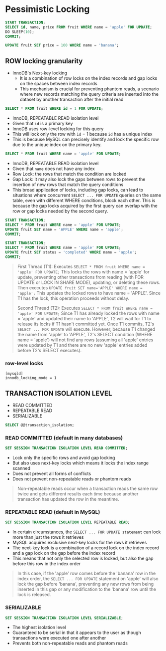 # Pessimistic Locking

```sql
START TRANSACTION;
SELECT id, name, price FROM fruit WHERE name = 'apple' FOR UPDATE;
DO SLEEP(10);
COMMIT;
```

```sql
UPDATE fruit SET price = 100 WHERE name = 'banana';
```

## ROW locking granularity

* InnoDB's Next-key locking
    * It is a combination of row locks on the index records and gap locks on the spaces between index records
    * This mechanism is crucial for preventing phantom reads, a scenario where new records matching the query criteria are inserted into the dataset by another transaction after the initial read

```sql
SELECT * FROM fruit WHERE id = 1 FOR UPDATE;
```

* InnoDB, REPEATABLE READ isolation level
* Given that `id` is a primary key
* InnoDB uses row-level locking for this query
* This will lock only the row with `id` = 1 because `id` has a unique index
* This is because MySQL can precisely identify and lock the specific row due to the unique index on the primary key.

```sql
SELECT * FROM fruit WHERE name = 'apple' FOR UPDATE;
```

* InnoDB, REPEATABLE READ isolation level
* Given that `name` does not have any index
* Row Lock: the rows that match the condition are locked
* Gap Lock: it may also lock the gaps between rows to prevent the insertion of new rows that match the query conditions
* This broad application of locks, including gap locks, can lead to situations where concurrent `SELECT ... FOR UPDATE` queries on the same table, even with different WHERE conditions, block each other. This is because the gap locks acquired by the first query can overlap with the row or gap locks needed by the second query.


```sql
START TRANSACTION;
SELECT * FROM fruit WHERE name = 'apple' FOR UPDATE;
UPDATE fruit SET name = 'APPLE' WHERE name = 'apple';
COMMIT;
```

```sql
START TRANSACTION;
SELECT * FROM fruit WHERE name = 'apple' FOR UPDATE;
UPDATE fruit SET status = 'completed' WHERE name = 'apple';
COMMIT;
```

> First Thread (T1):
> Executes `SELECT * FROM fruit WHERE name = 'apple' FOR UPDATE;`
> This locks the rows with name = 'apple' for update, preventing other transactions from reading (with FOR UPDATE or LOCK IN SHARE MODE), updating, or deleting these rows.
> Then executes `UPDATE fruit SET name='APPLE' WHERE name = 'apple';`
> This updates the locked rows to have name = 'APPLE'. Since T1 has the lock, this operation proceeds without delay.
>
> Second Thread (T2):
> Executes `SELECT * FROM fruit WHERE name = 'apple' FOR UPDATE;`
> Since T1 has already locked the rows with name = 'apple' and updated their name to 'APPLE', T2 will wait for T1 to release its locks if T1 hasn't committed yet. Once T1 commits, T2's `SELECT ... FOR UPDATE` will execute.
> However, because T1 changed the name from 'apple' to 'APPLE', T2's SELECT condition (WHERE name = 'apple') will not find any rows (assuming all 'apple' entries were updated by T1 and there are no new 'apple' entries added before T2's SELECT executes).

### row-level locks

```
[mysqld]
innodb_locking_mode = 1
```

## TRANSACTION ISOLATION LEVEL

* READ COMMITTED
* REPEATABLE READ
* SERIALIZABLE

```sql
SELECT @@transaction_isolation;
```

### READ COMMITTED (default in many databases)

```sql
SET SESSION TRANSACTION ISOLATION LEVEL READ COMMITTED;
```

* Lock only the specific rows and avoid gap locking
* But also uses next-key locks which means it locks the index range scanned
* Does not prevent all forms of conflicts
* Does not prevent non-repeatable reads or phantom reads

> Non-repeatable reads occur when a transaction reads the same row twice and gets different results each time
> because another transaction has updated the row in the meantime.

### REPEATABLE READ (default in MySQL)

```sql
SET SESSION TRANSACTION ISOLATION LEVEL REPEATABLE READ;
```

* In certain circumstances, the `SELECT ... FOR UPDATE statement` can lock more than just the rows it retrieves
* MySQL acquires exclusive next-key locks for the rows it retrieves
* The next-key lock is a combination of a record lock on the index record and a gap lock on the gap before the index record
* This means that not only the selected row is locked, but also the gap before this row in the index order

> In this case, if the 'apple' row comes before the 'banana' row in the index order,
> the `SELECT ... FOR UPDATE` statement on 'apple' will also lock the gap before 'banana',
> preventing any new rows from being inserted in this gap or any modification to the 'banana' row until the lock is released.

### SERIALIZABLE

```sql
SET SESSION TRANSACTION ISOLATION LEVEL SERIALIZABLE;
```

* The highest isolation level
* Guaranteed to be serial in that it appears to the user as though transactions were executed one after another
* Prevents both non-repeatable reads and phantom reads
